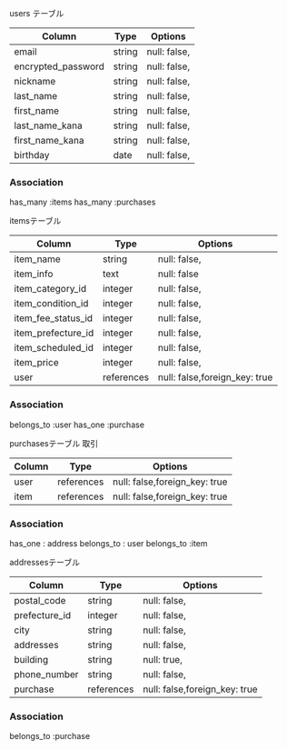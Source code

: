 
users テーブル

| Column                  | Type       | Options                        |
| ------                  | ---------- | ------------------------------ |
| email                   | string     | null: false,                   |
| encrypted_password      | string     | null: false,                   |
| nickname                | string     | null: false,                   |
| last_name               | string     | null: false,                   |
| first_name              | string     | null: false,                   |
| last_name_kana          | string     | null: false,                   |
| first_name_kana         | string     | null: false,                   |
| birthday                | date       | null: false,                   |


### Association
has_many :items
has_many :purchases



itemsテーブル

| Column                  | Type       | Options                        |
| ------                  | ---------- | ------------------------------ |
| item_name               | string     | null: false,                   |
| item_info               | text       | null: false                    |
| item_category_id        | integer    | null: false,                   |
| item_condition_id       | integer    | null: false,                   |
| item_fee_status_id      | integer    | null: false,                   |　配送料負担
| item_prefecture_id      | integer    | null: false,                   |　　発送元の地域
| item_scheduled_id       | integer    | null: false,                   |　発送までの日数 
| item_price              | integer    | null: false,                   |
| user                    | references | null: false,foreign_key: true  |
### Association

belongs_to :user
has_one :purchase


purchasesテーブル 取引

| Column                  | Type       | Options                        |
| ------                  | ---------- | ------------------------------ |
| user                    | references | null: false,foreign_key: true  |
| item                    | references | null: false,foreign_key: true  |

### Association
has_one : address
belongs_to : user
belongs_to :item


addressesテーブル


| Column                  | Type       | Options                        |
| ------                  | ---------- | ------------------------------ |
| postal_code             | string     | null: false,                   |
| prefecture_id           | integer    | null: false,                   |
| city                    | string     | null: false,                   |
| addresses               | string     | null: false,                   |
| building                | string     | null: true,                   |
| phone_number            | string     | null: false,                  |
| purchase                | references | null: false,foreign_key: true |

### Association
belongs_to :purchase







 